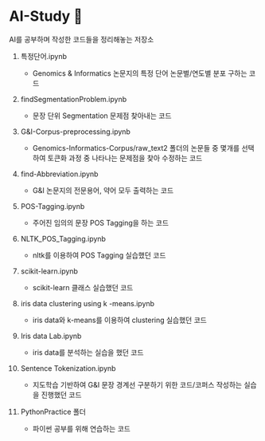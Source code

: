 # AI-Study 📝

AI를 공부하며 작성한 코드들을 정리해놓는 저장소

1. 특정단어.ipynb
    - Genomics & Informatics 논문지의 특정 단어 논문별/연도별 분포 구하는 코드

2. findSegmentationProblem.ipynb
    - 문장 단위 Segmentation 문제점 찾아내는 코드

3. G&I-Corpus-preprocessing.ipynb
    - Genomics-Informatics-Corpus/raw_text2 폴더의 논문들 중 몇개를 선택하여 토큰화 과정 중 나타나는 문제점을 찾아 수정하는 코드

3. find-Abbreviation.ipynb
    - G&I 논문지의 전문용어, 약어 모두 출력하는 코드

4. POS-Tagging.ipynb
    - 주어진 임의의 문장 POS Tagging을 하는 코드

5. NLTK_POS_Tagging.ipynb
    - nltk를 이용하여 POS Tagging 실습했던 코드

5. scikit-learn.ipynb
    - scikit-learn 클래스 실습했던 코드

6. iris data clustering using k -means.ipynb
    - iris data와 k-means를 이용하여 clustering 실습했던 코드

7. Iris data Lab.ipynb
    - iris data를 분석하는 실습을 했던 코드

8. Sentence Tokenization.ipynb
    - 지도학습 기반하여 G&I 문장 경계선 구분하기 위한 코드/코퍼스 작성하는 실습을 진행했던 코드

9. PythonPractice 폴더
    - 파이썬 공부를 위해 연습하는 코드